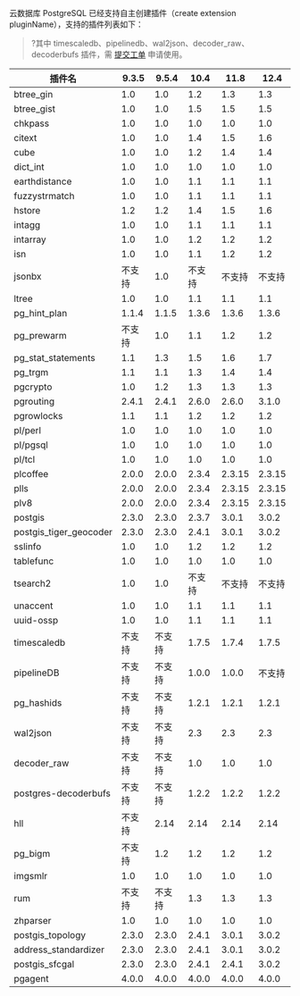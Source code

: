 云数据库 PostgreSQL 已经支持自主创建插件（create extension pluginName），支持的插件列表如下：

>?其中 timescaledb、pipelinedb、wal2json、decoder_raw、decoderbufs 插件，需 [提交工单](https://console.cloud.tencent.com/workorder/category) 申请使用。

| 插件名                 | 9.3.5  | 9.5.4  | 10.4   | 11.8   | 12.4   |
| ---------------------- | ------ | ------ | ------ | ------ | ------ |
| btree_gin              | 1.0    | 1.0    | 1.2    | 1.3    | 1.3    |
| btree_gist             | 1.0    | 1.0    | 1.5    | 1.5    | 1.5    |
| chkpass                | 1.0    | 1.0    | 1.0    | 1.0    | 1.0    |
| citext                 | 1.0    | 1.0    | 1.4    | 1.5    | 1.6    |
| cube                   | 1.0    | 1.0    | 1.2    | 1.4    | 1.4    |
| dict_int               | 1.0    | 1.0    | 1.0    | 1.0    | 1.0    |
| earthdistance          | 1.0    | 1.0    | 1.1    | 1.1    | 1.1    |
| fuzzystrmatch          | 1.0    | 1.0    | 1.1    | 1.1    | 1.1    |
| hstore                 | 1.2    | 1.2    | 1.4    | 1.5    | 1.6    |
| intagg                 | 1.0    | 1.0    | 1.1    | 1.1    | 1.1    |
| intarray               | 1.0    | 1.0    | 1.2    | 1.2    | 1.2    |
| isn                    | 1.0    | 1.0    | 1.1    | 1.2    | 1.2    |
| jsonbx                 | 不支持 | 1.0    | 不支持 | 不支持 | 不支持 |
| ltree                  | 1.0    | 1.0    | 1.1    | 1.1    | 1.1    |
| pg_hint_plan           | 1.1.4  | 1.1.5  | 1.3.6  | 1.3.6  | 1.3.6  |
| pg_prewarm             | 不支持 | 1.0    | 1.1    | 1.2    | 1.2    |
| pg_stat_statements     | 1.1    | 1.3    | 1.5    | 1.6    | 1.7    |
| pg_trgm                | 1.1    | 1.1    | 1.3    | 1.4    | 1.4    |
| pgcrypto               | 1.0    | 1.2    | 1.3    | 1.3    | 1.3    |
| pgrouting              | 2.4.1  | 2.4.1  | 2.6.0  | 2.6.0  | 3.1.0  |
| pgrowlocks             | 1.1    | 1.1    | 1.2    | 1.2    | 1.2    |
| pl/perl                | 1.0    | 1.0    | 1.0    | 1.0    | 1.0    |
| pl/pgsql               | 1.0    | 1.0    | 1.0    | 1.0    | 1.0    |
| pl/tcl                 | 1.0    | 1.0    | 1.0    | 1.0    | 1.0    |
| plcoffee               | 2.0.0  | 2.0.0  | 2.3.4  | 2.3.15  | 2.3.15 |
| plls                   | 2.0.0  | 2.0.0  | 2.3.4  | 2.3.15  | 2.3.15 |
| plv8                   | 2.0.0  | 2.0.0  | 2.3.4  | 2.3.15  | 2.3.15 |
| postgis                | 2.3.0  | 2.3.0  | 2.3.7  | 3.0.1  | 3.0.2  |
| postgis_tiger_geocoder | 2.3.0  | 2.3.0  | 2.4.1  |  3.0.1  | 3.0.2  |
| sslinfo                | 1.0    | 1.0    | 1.2    | 1.2    | 1.2    |
| tablefunc              | 1.0    | 1.0    | 1.0    | 1.0    | 1.0    |
| tsearch2               | 1.0    | 1.0    | 不支持 | 不支持 | 不支持 |
| unaccent               | 1.0    | 1.0    | 1.1    | 1.1    | 1.1    |
| uuid-ossp              | 1.0    | 1.0    | 1.1    | 1.1    | 1.1    |
| timescaledb            | 不支持 | 不支持 | 1.7.5  | 1.7.4  | 1.7.5  |
| pipelineDB             | 不支持 | 不支持 | 1.0.0  | 1.0.0  | 不支持 |
| pg_hashids             | 不支持 | 不支持 | 1.2.1  | 1.2.1  | 1.2.1  |
| wal2json               | 不支持 | 不支持 | 2.3    | 2.3    | 2.3    |
| decoder_raw            | 不支持 | 不支持 | 1.0    | 1.0    | 1.0    |
| postgres-decoderbufs   | 不支持 | 不支持 | 1.2.2  | 1.2.2  | 1.2.2  |
| hll                    | 不支持 | 2.14   | 2.14   | 2.14   | 2.14   |
| pg_bigm                | 不支持 | 1.2    | 1.2    | 1.2    | 1.2    |
| imgsmlr                | 1.0    | 1.0    | 1.0    | 1.0    | 1.0    |
| rum                    | 不支持 | 不支持 | 1.3    | 1.3    | 1.3    |
| zhparser               | 1.0    | 1.0    | 1.0    | 1.0    | 1.0    |
| postgis_topology       | 2.3.0  | 2.3.0  | 2.4.1  | 3.0.1  | 3.0.2  |
| address_standardizer   | 2.3.0  | 2.3.0  | 2.4.1  | 3.0.1  | 3.0.2  |
| postgis_sfcgal         | 2.3.0  | 2.3.0  | 2.4.1  | 2.4.1  | 3.0.2  |
| pgagent         | 4.0.0  | 4.0.0  | 4.0.0  | 4.0.0  | 4.0.0  |
